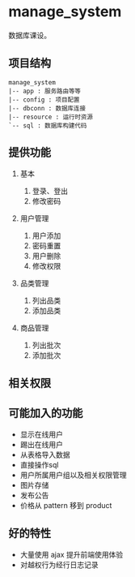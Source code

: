 # manage_system

数据库课设。

## 项目结构

```
manage_system
|-- app : 服务路由等等
|-- config : 项目配置
|-- dbconn : 数据库连接
|-- resource : 运行时资源
`-- sql : 数据库构建代码
```

## 提供功能

1. 基本
	1. 登录、登出
	2. 修改密码
2. 用户管理
	1. 用户添加
	2. 密码重置
	3. 用户删除
	4. 修改权限
3. 品类管理
	1. 列出品类
	2. 添加品类

4. 商品管理
	1. 列出批次
	2. 添加批次


## 相关权限



## 可能加入的功能

- 显示在线用户
- 踢出在线用户
- 从表格导入数据
- 直接操作sql
- 用户所属用户组以及相关权限管理
- 图片存储
- 发布公告
- 价格从 pattern 移到 product
## 好的特性

- 大量使用 ajax 提升前端使用体验
- 对越权行为经行日志记录